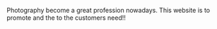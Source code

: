 Photography become a great profession nowadays.
This website is to promote and the to the customers need!!
